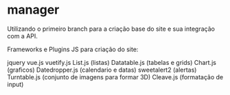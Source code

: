 # manager

Utilizando o primeiro branch para a criação base do site e sua integração com a API.

Frameworks e Plugins JS para criação do site:

jquery
vue.js
vuetify.js
List.js (listas)
Datatable.js (tabelas e grids)
Chart.js (graficos)
Datedropper.js (calendario e datas)
sweetalert2 (alertas)
Turntable.js (conjunto de imagens para formar 3D)
Cleave.js (formatação de input)
